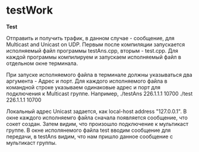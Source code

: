 # testWork

**Test**

Отправить и получить трафик, в данном случае - сообщение, для Multicast and Unicast on UDP.
Первым после компиляции запускается исполняемый файл программы testAns.cpp, вторым - test.cpp.
Для каждой программы компилируем и запускаем исполняемый файл в отдельном окне терминала.

При запуске исполняемого файла в терминале должны указываться два аргумента - Адрес и порт.
Для каждого исполняемого файла в командной строке указываем одинаковые адрес и порт для подключения к Multicast группе.
Например, ./testAns 226.1.1.1 10700
          ./test 226.1.1.1 10700
         
Локальный адрес Unicast задается, как local-host address "127.0.0.1".
В окне каждого исполняемго файла сначала появляется сообщение, что сокет создан.
Затем видим, что произошло подключение к мультикаст группе.
В окне исполянемого файла test вводим сообщение для передачи, в testAns видим, что нам пришло данное сообщение с мультикаст группы.
